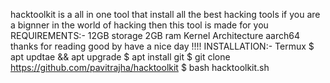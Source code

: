 hacktoolkit is a all in one tool that install all the best
hacking tools if you are a bignner in the world of hacking
then this tool is made for you
REQUIREMENTS:-
               12GB storage
               2GB ram
               Kernel Architecture aarch64
   thanks for reading good by have a nice day !!!!
   INSTALLATION:- 
   Termux
   $ apt updtae && apt upgrade
   $ apt install git 
   $ git clone https://github.com/pavitrajha/hacktoolkit
   $ bash hacktoolkit.sh
   
